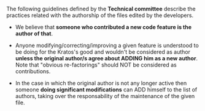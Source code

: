 The following guidelines defined by the **Technical committee** describe the practices related with the authorship of the files edited by the developers.

- We believe that **someone who contributed a new code feature is the author of that**.

- Anyone modifying/correcting/improving a given feature is understood to be doing for the Kratos's good and wouldn't be considered as author  **unless the original author/s agree about ADDING him as a new author**.
Note that "obvious re-factorings" should NOT be considered as contributions.

- In the case in which the original author is not any longer active then someone __doing significant modifications__ can ADD himself to the list of authors, taking over the responsability of the maintenance of the given file.
